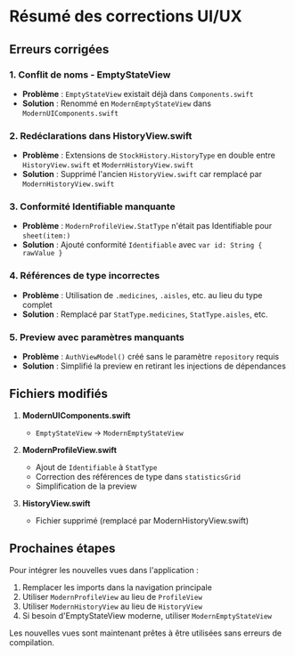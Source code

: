 # Résumé des corrections UI/UX

## Erreurs corrigées

### 1. Conflit de noms - EmptyStateView
- **Problème** : `EmptyStateView` existait déjà dans `Components.swift`
- **Solution** : Renommé en `ModernEmptyStateView` dans `ModernUIComponents.swift`

### 2. Redéclarations dans HistoryView.swift
- **Problème** : Extensions de `StockHistory.HistoryType` en double entre `HistoryView.swift` et `ModernHistoryView.swift`
- **Solution** : Supprimé l'ancien `HistoryView.swift` car remplacé par `ModernHistoryView.swift`

### 3. Conformité Identifiable manquante
- **Problème** : `ModernProfileView.StatType` n'était pas Identifiable pour `sheet(item:)`
- **Solution** : Ajouté conformité `Identifiable` avec `var id: String { rawValue }`

### 4. Références de type incorrectes
- **Problème** : Utilisation de `.medicines`, `.aisles`, etc. au lieu du type complet
- **Solution** : Remplacé par `StatType.medicines`, `StatType.aisles`, etc.

### 5. Preview avec paramètres manquants
- **Problème** : `AuthViewModel()` créé sans le paramètre `repository` requis
- **Solution** : Simplifié la preview en retirant les injections de dépendances

## Fichiers modifiés

1. **ModernUIComponents.swift**
   - `EmptyStateView` → `ModernEmptyStateView`

2. **ModernProfileView.swift**
   - Ajout de `Identifiable` à `StatType`
   - Correction des références de type dans `statisticsGrid`
   - Simplification de la preview

3. **HistoryView.swift**
   - Fichier supprimé (remplacé par ModernHistoryView.swift)

## Prochaines étapes

Pour intégrer les nouvelles vues dans l'application :

1. Remplacer les imports dans la navigation principale
2. Utiliser `ModernProfileView` au lieu de `ProfileView`
3. Utiliser `ModernHistoryView` au lieu de `HistoryView`
4. Si besoin d'EmptyStateView moderne, utiliser `ModernEmptyStateView`

Les nouvelles vues sont maintenant prêtes à être utilisées sans erreurs de compilation.